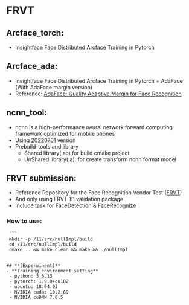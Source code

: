 # FRVT

## Arcface_torch:
  * Insightface Face Distributed Arcface Training in Pytorch 
  
## Arcface_ada:
  * Insightface Face Distributed Arcface Training in Pytorch + AdaFace (With AdaFace margin version)
  * Reference: [AdaFace: Quality Adaptive Margin for Face Recognition](https://github.com/mk-minchul/AdaFace)

## ncnn_tool:
  * ncnn is a high-performance neural network forward computing framework optimized for mobile phones
  * Using [20220701](https://github.com/Tencent/ncnn/releases/tag/20220701) version
  * Prebuild-tools and library 
    - Shared library(.so) for build cmake project
    - UnShared library(.a): for create transform ncnn format model

## FRVT submission:
  * Reference Repository for the Face Recognition Vendor Test ([FRVT](https://github.com/usnistgov/frvt))
  * And only using FRVT 1:1 validation package 
  * Include task for FaceDetection & FaceRecognize

  ### How to use:
     ```
     mkdir -p /11/src/nullImpl/build 
     cd /11/src/nullImpl/build
     cmake .. && make clean && make && ./nullImpl
   ```

## **[Experminent]**
- **Training environment setting**
    - python: 3.6.13
    - pytorch: 1.9.0+cu102
    - ubuntu: 18.04.03
    - NVIDIA cuda: 10.2.89
    - NVIDIA cuDNN 7.6.5
